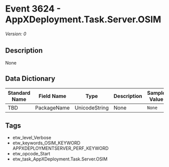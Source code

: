 # Event 3624 - AppXDeployment.Task.Server.OSIM
###### Version: 0

## Description
None

## Data Dictionary
|Standard Name|Field Name|Type|Description|Sample Value|
|---|---|---|---|---|
|TBD|PackageName|UnicodeString|None|`None`|

## Tags
* etw_level_Verbose
* etw_keywords_OSIM_KEYWORD APPXDEPLOYMENTSERVER_PERF_KEYWORD
* etw_opcode_Start
* etw_task_AppXDeployment.Task.Server.OSIM